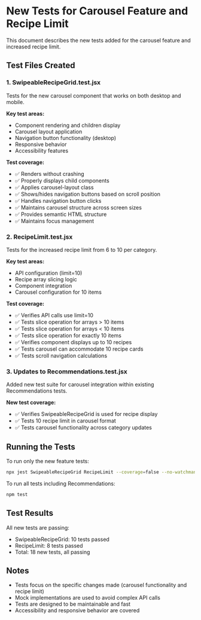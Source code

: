 # New Tests for Carousel Feature and Recipe Limit

This document describes the new tests added for the carousel feature and increased recipe limit.

## Test Files Created

### 1. SwipeableRecipeGrid.test.jsx
Tests for the new carousel component that works on both desktop and mobile.

**Key test areas:**
- Component rendering and children display
- Carousel layout application
- Navigation button functionality (desktop)
- Responsive behavior
- Accessibility features

**Test coverage:**
- ✅ Renders without crashing
- ✅ Properly displays child components
- ✅ Applies carousel-layout class
- ✅ Shows/hides navigation buttons based on scroll position
- ✅ Handles navigation button clicks
- ✅ Maintains carousel structure across screen sizes
- ✅ Provides semantic HTML structure
- ✅ Maintains focus management

### 2. RecipeLimit.test.jsx
Tests for the increased recipe limit from 6 to 10 per category.

**Key test areas:**
- API configuration (limit=10)
- Recipe array slicing logic
- Component integration
- Carousel configuration for 10 items

**Test coverage:**
- ✅ Verifies API calls use limit=10
- ✅ Tests slice operation for arrays > 10 items
- ✅ Tests slice operation for arrays < 10 items
- ✅ Tests slice operation for exactly 10 items
- ✅ Verifies component displays up to 10 recipes
- ✅ Tests carousel can accommodate 10 recipe cards
- ✅ Tests scroll navigation calculations

### 3. Updates to Recommendations.test.jsx
Added new test suite for carousel integration within existing Recommendations tests.

**New test coverage:**
- ✅ Verifies SwipeableRecipeGrid is used for recipe display
- ✅ Tests 10 recipe limit in carousel format
- ✅ Tests carousel functionality across category updates

## Running the Tests

To run only the new feature tests:
```bash
npx jest SwipeableRecipeGrid RecipeLimit --coverage=false --no-watchman
```

To run all tests including Recommendations:
```bash
npm test
```

## Test Results
All new tests are passing:
- SwipeableRecipeGrid: 10 tests passed
- RecipeLimit: 8 tests passed
- Total: 18 new tests, all passing

## Notes
- Tests focus on the specific changes made (carousel functionality and recipe limit)
- Mock implementations are used to avoid complex API calls
- Tests are designed to be maintainable and fast
- Accessibility and responsive behavior are covered